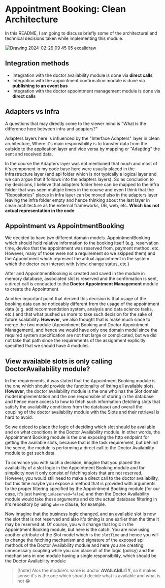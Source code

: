 # Appointment Booking: Clean Architecture

In this README, I am going to discuss briefly some of the architectural and technical decisions taken while implementing this module.

![Drawing 2024-02-29 09 45 05 excalidraw](https://github.com/user-attachments/assets/ba6e75a8-f48a-4eb3-bbf7-ab33faa90fb2)

## Integration methods
- Integration with the doctor availability module is done via **direct calls**
- Integration with the appointment confirmation module is done via **publishing to an event bus**
- Integration with the doctor appointment management module is done via **direct calls**

## Adapters vs Infra

A questions that may directly come to the viewer mind is "What is the difference here between infra and adapters?"

Adapters layers here is influenced by the "Interface Adapters" layer in clean architecture, Where it's main responsibility is to transfer data from the outside to the application layer and vice versa by mapping or "Adapting" the sent and received data.

In the course the Adapters layer was not mentioned that much and most of it's component in my code base here were usually placed in the infrastructure layer (and api folder which is not typically a logical layer and we can argue that it follows into the adapters layers). So as conclusion to my decisions, I believe that adapters folder here can be mapped to the infra folder that was seen multiple times in the course and even I think that the "Repositories" places in infra layer can be moved also in the adapters layer leaving the infra folder empty and hence thinking about the last layer in clean architecture as the external frameworks, DB, web, etc. **Which has not actual representation in the code**

## Appointment vs AppointmentBooking

We decided to have two different domain models. AppointmentBooking which should hold relative information to the booking itself (e.g. reservation time, device that the appointment was reserved from, payment method, etc. However, many of those were not a requirement so we skipped them) and the Appointment which represent the actual appointment in the system which the doctor can interact with (view, change status, etc.)

After and AppointmentBooking is created and saved in the module in memory database, associated slot is reserved and the confirmation is sent, a direct call is conducted to the **Doctor Appointment Management** module to create the Appointment.

Another important point that derived this decision is that usage of the booking data can be noticeably different from the usage of the appointment data (e.g. add recommendation system, analysis and data science tasks, etc.) and that what pushed us more to take such decision for the sake of future scalability. **However**, we also thought that is make much since to merge the two module (Appointment Booking and Doctor Appointment Management), and hence we would have only one domain model since the required system specification are not that large or complicated, but we did not take that path since the requirements of the assignment explicitly specified that we should have 4 modules.




## View available slots is only calling DoctorAvailability module?

In the requirements, it was stated that the Appointment Booking module is the one which should provide the functionality of listing all available slots. **However**, the doctor availability module is the one who has the Slot domain model implementation and the one responsible of storing in the database and hence more access to how to fetch such information (fetching slots that satisfy the availability conditions from the database) and overall the coupling of the doctor availability module with the Slots and their retrieval is hard to avoid.

So we deiced to place the logic of deciding which slot should be available and on what conditions in the Doctor Availability module. In other words, the Appointment Booking module is the one exposing the http endpoint for getting the available slots, because that is the task requirement, but behind the scene, the module is performing a direct call to the Doctor Availability module to get such data.

To convince you with such a decision, imagine that you placed the availability of a slot logic in the Appointment Booking module and for simplicity now it only consist of fetching slots that are not reserved. However, you would still need to make a direct call to the doctor availability, but this time maybe you expose a method that is provided with arguments to the proper filtering specified by the Appointment Booking module (for our case, it's just having `isReserved=false`) and then the Doctor Availability module would take these arguments and do the actual database filtering in it's repository by using `where` clause, for example.

Now imagine that the business logic changed, and an available slot is now the slot that is not reserved and also it's timing is one earlier than the time it may be reserved at. Of course, you will change that logic in the Appointment Booking module, but here is the catch. You are now using another attribute of the Slot model which is the `slotTime` and hence you will to change the fetching mechanism and signature of the exposed api methods of the Doctor Availability module and here you are creating unnecessary coupling while you can place all of the logic (policy) and the mechanisms in one module having a single responsibility, which should be the Doctor Availability module

> [!note] Alos the module's name is doctor **AVAILABILITY**, so it makes sense it's is the one which should decide what is available and what is not 😂
